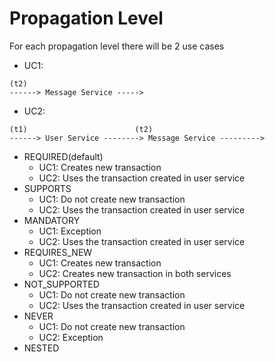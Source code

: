 # Propagation Level

For each propagation level there will be 2 use cases

- UC1:
~~~text
(t2)
------> Message Service ----->
~~~

- UC2: 
~~~text
(t1)                        (t2)  
------> User Service --------> Message Service --------->
~~~

- REQUIRED(default)
    - UC1: Creates new transaction
    - UC2: Uses the transaction created in user service
- SUPPORTS
    - UC1: Do not create new transaction
    - UC2: Uses the transaction created in user service
- MANDATORY
    - UC1: Exception
    - UC2: Uses the transaction created in user service
- REQUIRES_NEW
    - UC1: Creates new transaction
    - UC2: Creates new transaction in both services
- NOT_SUPPORTED
    - UC1: Do not create new transaction
    - UC2: Uses the transaction created in user service
- NEVER
    - UC1: Do not create new transaction
    - UC2: Exception
- NESTED